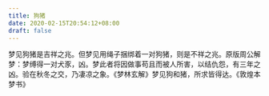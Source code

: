 ```yaml
---
title: 狗猪
date: 2020-02-15T20:54:12+08:00
draft: false
---
```


梦见狗猪是吉祥之兆。但梦见用绳子捆绑着一对狗猪，则是不祥之兆。原版周公解梦：梦缚得一对犬豕，凶。梦此者将因做事苟且而被人所害，以结仇怨，有三年之凶。验在秋冬之交，乃凄凉之象。《梦林玄解》梦见狗和猪，所求皆得达。《敦煌本梦书》